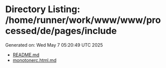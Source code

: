 # Directory Listing: /home/runner/work/www/www/processed/de/pages/include
Generated on: Wed May  7 05:20:49 UTC 2025

- [README.md](README.md)
- [monotonerc.html.md](monotonerc.html.md)
